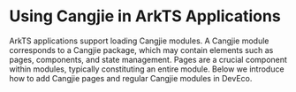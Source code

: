 # Using Cangjie in ArkTS Applications

ArkTS applications support loading Cangjie modules. A Cangjie module corresponds to a Cangjie package, which may contain elements such as pages, components, and state management. Pages are a crucial component within modules, typically constituting an entire module. Below we introduce how to add Cangjie pages and regular Cangjie modules in DevEco.